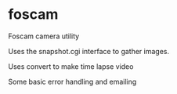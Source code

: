 foscam
======

Foscam camera utility 

Uses the snapshot.cgi interface to gather images.

Uses convert to make time lapse video

Some basic error handling and emailing

